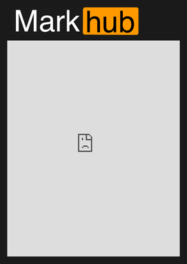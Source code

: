 <style>
    h1 { display :none !important }
    div.container-lg.markdown-body {
        padding: 0 !important;
        margin: 0 !important;
    }
    html, body {
        background: #1a1a1a !important
    }
    .markhub__header {
        padding: 10px;
    }
</style>
<div class="markhub">
    <div class="markhub__header">
        <img src="markhub.png" />
    </div>
    <div>
        <iframe
            src="https://player.twitch.tv/?https://www.twitch.tv/bookclubforgames/clip/PleasantAthleticJackalSMOrc"
            height="500"
            width="400"
            frameborder="false"
            scrolling="<scrolling>"
            allowfullscreen="<allowfullscreen>">
        </iframe>
    </div>
</div>
<script>

</script>
